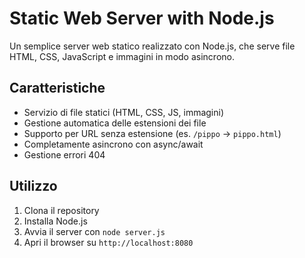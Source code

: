 # Static Web Server with Node.js

Un semplice server web statico realizzato con Node.js, che serve file HTML, CSS, JavaScript e immagini in modo asincrono.

## Caratteristiche

- Servizio di file statici (HTML, CSS, JS, immagini)
- Gestione automatica delle estensioni dei file
- Supporto per URL senza estensione (es. `/pippo` -> `pippo.html`)
- Completamente asincrono con async/await
- Gestione errori 404

## Utilizzo

1. Clona il repository
2. Installa Node.js
3. Avvia il server con `node server.js`
4. Apri il browser su `http://localhost:8080`



